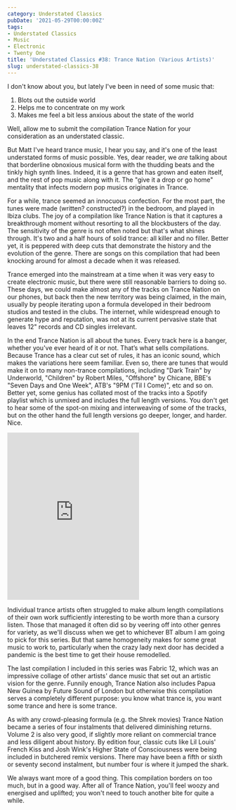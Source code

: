 ```yaml
---
category: Understated Classics
pubDate: '2021-05-29T00:00:00Z'
tags:
- Understated Classics
- Music
- Electronic
- Twenty One
title: 'Understated Classics #38: Trance Nation (Various Artists)'
slug: understated-classics-38
---
```

I don't know about you, but lately I've been in need of some music that:

1. Blots out the outside world
2. Helps me to concentrate on my work
3. Makes me feel a bit less anxious about the state of the world

Well, allow me to submit the compilation Trance Nation for your consideration as an understated classic. 

But Matt I've heard trance music, I hear you say, and it's one of the least understated forms of music possible. Yes, dear reader, we *are* talking about that borderline obnoxious musical form with the thudding beats and the tinkly high synth lines. Indeed, it is a genre that has grown and eaten itself, and the rest of pop music along with it. The "give it a drop or go home" mentality that infects modern pop musics originates in Trance.

For a while, trance seemed an innocuous confection. For the most part, the tunes were made (written? constructed?) in the bedroom, and played in Ibiza clubs. The joy of a compilation like Trance Nation is that it captures a breakthrough moment without resorting to all the blockbusters of the day. The sensitivity of the genre is not often noted but that's what shines through. It's two and a half hours of solid trance: all killer and no filler. Better yet, it is peppered with deep cuts that demonstrate the history and the evolution of the genre. There are songs on this compilation that had been knocking around for almost a decade when it was released. 

Trance emerged into the mainstream at a time when it was very easy to create electronic music, but there were still reasonable barriers to doing so. These days, we could make almost any of the tracks on Trance Nation on our phones, but back then the new territory was being claimed, in the main, usually by people iterating upon a formula developed in their bedroom studios and tested in the clubs. The internet, while widespread enough to generate hype and reputation, was not at its current pervasive state that leaves 12" records and CD singles irrelevant.   
 
In the end Trance Nation is all about the tunes. Every track here is a banger, whether you've ever heard of it or not. That’s what sells compilations. Because Trance has a clear cut set of rules, it has an iconic sound, which makes the variations here seem familiar. Even so, there are tunes that would make it on to many non-trance compilations, including "Dark Train" by Underworld, "Children" by Robert Miles, "Offshore" by Chicane, BBE's "Seven Days and One Week", ATB's "9PM ('Til I Come)", etc and so on. Better yet, some genius has collated most of the tracks into a Spotify playlist which is unmixed and includes the full length versions. You don't get to hear some of the spot-on mixing and interweaving of some of the tracks, but on the other hand the full length versions go deeper, longer, and harder. Nice.

<iframe src="https://open.spotify.com/embed/playlist/0Nlc43pMOrDewKTfqZy159" width="300" height="380" frameborder="0" allowtransparency="true" allow="encrypted-media"></iframe>

Individual trance artists often struggled to make album length compilations of their own work sufficiently interesting to be worth more than a cursory listen. Those that managed it often did so by veering off into other genres for variety, as we'll discuss when we get to whichever BT album I am going to pick for this series. But that same homogeneity makes for some great music to work to, particularly when the crazy lady next door has decided a pandemic is the best time to get their house remodelled.

The last compilation I included in this series was Fabric 12, which was an impressive collage of other artists' dance music that set out an artistic vision for the genre. Funnily enough, Trance Nation also includes Papua New Guinea by Future Sound of London but otherwise this compilation serves a completely different purpose: you know what trance is, you want some trance and here is some trance.

As with any crowd-pleasing formula (e.g. the Shrek movies) Trance Nation became a series of four instalments that delivered diminishing returns. Volume 2 is also very good, if slightly more reliant on commercial trance and less diligent about history. By edition four, classic cuts like Lil Louis' French Kiss and Josh Wink's Higher State of Consciousness were being included in butchered remix versions. There may have been a fifth or sixth or seventy second instalment, but number four is where it jumped the shark. 

We always want more of a good thing. This compilation borders on too much, but in a good way. After all of Trance Nation, you'll feel woozy and energised and uplifted; you won't need to touch another bite for quite a while.